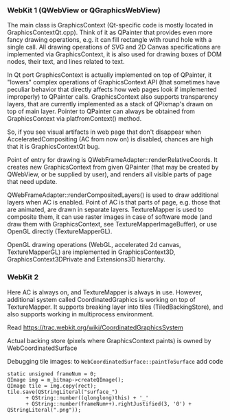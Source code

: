 ### WebKit 1 (QWebView or QGraphicsWebView)

The main class is GraphicsContext (Qt-specific code is mostly located in GraphicsContextQt.cpp). Think of it as QPainter that provides even more fancy drawing operations, e.g. it can fill rectangle with round hole with a single call. All drawing operations of SVG and 2D Canvas specifications are implemented via GraphicsContext, it is also used for drawing boxes of DOM nodes, their text, and lines related to text.

In Qt port GraphicsContext is actually implemented on top of QPainter, it "lowers" complex operations of GraphicsContext API (that sometimes have peculiar behavior that directly affects how web pages look if implemented improperly) to QPainter calls. GraphicsContext also supports transparency layers, that are currently implemented as a stack of QPixmap's drawn on top of main layer. Pointer to QPainter can always be obtained from GraphicsContext via platfromContext() method.

So, if you see visual artifacts in web page that don't disappear when AcceleratedCompositing (AC from now on) is disabled, chances are high that it is GraphicsContextQt bug.

Point of entry for drawing is QWebFrameAdapter::renderRelativeCoords. It creates new GraphicsContext from given QPainter (that may be created by QWebView, or be supplied by user), and renders all visible parts of page that need update.

QWebFrameAdapter::renderCompositedLayers() is used to draw additional layers when AC is enabled. Point of AC is that parts of page, e.g. those that are animated, are drawn in separate layers. TextureMapper is used to composite them, it can use raster images in case of software mode (and draw them with GraphicsContext, see TextureMapperImageBuffer), or use OpenGL directly (TextureMapperGL).

OpenGL drawing operations (WebGL, accelerated 2d canvas, TextureMapperGL) are implemented in GraphicsContext3D, GraphicsContext3DPrivate and Extensions3D hierarchy.

### WebKit 2

Here AC is always on, and TextureMapper is always in use. However, additional system called CoordinatedGraphics is working on top of TextureMapper. It supports breaking layer into tiles (TiledBackingStore), and also supports working in multiprocess environment.

Read https://trac.webkit.org/wiki/CoordinatedGraphicsSystem

Actual backing store (pixels where GraphicsContext paints) is owned by WebCoordinatedSurface

Debugging tile images: to `WebCoordinatedSurface::paintToSurface` add code

    static unsigned frameNum = 0;
    QImage img = m_bitmap->createQImage();
    QImage tile = img.copy(rect);
    tile.save(QStringLiteral("surface_")
          + QString::number((qlonglong)this) + '_'
          + QString::number(frameNum++).rightJustified(3, '0') + QStringLiteral(".png"));